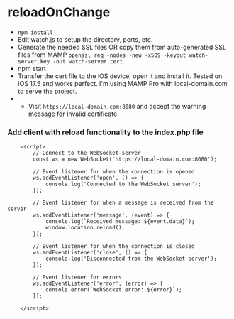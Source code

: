 # reloadOnChange
* ``` npm install ```
* Edit watch.js to setup the directory, ports, etc.
*  Generate the needed SSL files OR copy them from auto-generated SSL files from MAMP
``` openssl req -nodes -new -x509 -keyout watch-server.key -out watch-server.cert ```
*  npm start
* Transfer the cert file to the iOS device, open it and install it. Tested on iOS 17.5 and works perfect. I'm using MAMP Pro with local-domain.com to serve the project.
* * Visit ``` https://local-domain.com:8080 ``` and accept the warning message for Invalid certificate
### Add client with reload functionality to the index.php file 
``` 
	<script>
		// Connect to the WebSocket server
		const ws = new WebSocket('https://local-domain.com:8080');

		// Event listener for when the connection is opened
		ws.addEventListener('open', () => {
			console.log('Connected to the WebSocket server');
		});

		// Event listener for when a message is received from the server
		ws.addEventListener('message', (event) => {
			console.log(`Received message: ${event.data}`);
			window.location.reload();
		});

		// Event listener for when the connection is closed
		ws.addEventListener('close', () => {
			console.log('Disconnected from the WebSocket server');
		});

		// Event listener for errors
		ws.addEventListener('error', (error) => {
			console.error(`WebSocket error: ${error}`);
		});

	</script>


``` 
